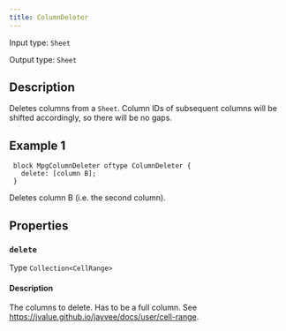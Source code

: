 ```yaml
---
title: ColumnDeleter
---
```


<!-- Do NOT change this document as it is auto-generated from the language server -->

Input type: `Sheet`

Output type: `Sheet`

## Description

Deletes columns from a `Sheet`. Column IDs of subsequent columns will be shifted accordingly, so there will be no gaps.

## Example 1

```jayvee
 block MpgColumnDeleter oftype ColumnDeleter {
   delete: [column B];
 }
```

Deletes column B (i.e. the second column).

## Properties

### `delete`

Type `Collection<CellRange>`

#### Description

The columns to delete. Has to be a full column. See <https://jvalue.github.io/jayvee/docs/user/cell-range>.
